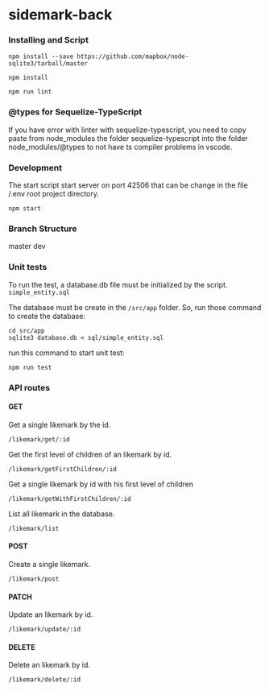 # sidemark-back
### Installing and Script

```
npm install --save https://github.com/mapbox/node-sqlite3/tarball/master
```

```
npm install
```

```
npm run lint
```

### @types for Sequelize-TypeScript
If you have error with linter with sequelize-typescript, you need to copy paste from node_modules the folder sequelize-typescript into the folder node_modules/@types to not have ts compiler problems in vscode.  

### Development
The start script start server on port 42506 that can be change in the file /.env root project directory.

```
npm start
```

### Branch Structure
master
dev

### Unit tests

To run the test, a database.db file must be initialized by the script.
`simple_entity.sql`

The database must be create in the `/src/app` folder.
So, run those command to create the database:

```
cd src/app
sqlite3 database.db < sql/simple_entity.sql
```
run this command to start unit test:

```
npm run test
```

### API routes

#### GET
Get a single likemark by the id.
```
/likemark/get/:id
```

Get the first level of children of an likemark by id.
```
/likemark/getFirstChildren/:id
```

Get a single likemark by id with his first level of children
```
/likemark/getWithFirstChildren/:id
```

List all likemark in the database.
```
/likemark/list
```

#### POST
Create a single likemark.
```
/likemark/post
```

#### PATCH
Update an likemark by id.
```
/likemark/update/:id
```

#### DELETE
Delete an likemark by id.
```
/likemark/delete/:id
```



